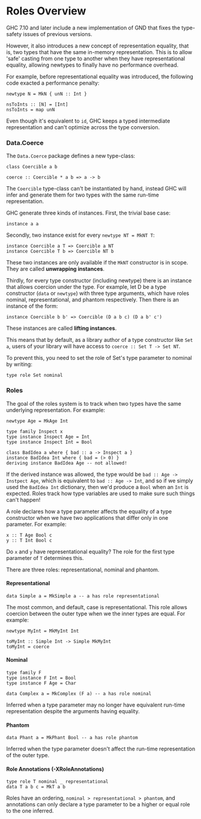 # Roles Overview


GHC 7.10 and later include a new implementation of GND that fixes the type-safety issues of previous versions.


However, it also introduces a new concept of representation equality, that is, two types that have the same in-memory representation. This is to allow 'safe' casting from one type to another when they have representational equality, allowing newtypes to finally have no performance overhead.


For example, before representational equality was introduced, the following code exacted a performance penalty:

```wiki
newtype N = MkN { unN :: Int }

nsToInts :: [N] = [Int]
nsToInts = map unN
```


Even though it's equivalent to `id`, GHC keeps a typed intermediate representation and can't optimize across the type conversion.

### Data.Coerce


The `Data.Coerce` package defines a new type-class:

```wiki
class Coercible a b

coerce :: Coercible * a b => a -> b
```


The `Coercible` type-class can't be instantiated by hand, instead GHC will infer and generate them for two types with the same run-time representation.


GHC generate three kinds of instances. First, the trivial base case:

```wiki
instance a a
```


Secondly, two instance exist for every `newtype NT = MkNT T`:

```wiki
instance Coercible a T => Coercible a NT
instance Coercible T b => Coercible NT b
```


These two instances are only available if the `MkNT` constructor is in scope. They are called **unwrapping instances**.


Thirdly, for every type constructor (including newtype) there is an instance that allows coercion under the type. For example, let D be a type constructor (`data` or `newtype`) with three type arguments, which have roles nominal, representational, and phantom respectively. Then there is an instance of the form:

```wiki
instance Coercible b b' => Coercible (D a b c) (D a b' c')
```


These instances are called **lifting instances**.


This means that by default, as a library author of a type constructor like `Set a`, users of your library will have access to `coerce :: Set T -> Set NT`.


To prevent this, you need to set the role of Set's type parameter to nominal by writing:

```wiki
type role Set nominal
```

### Roles


The goal of the roles system is to track when two types have the same
underlying representation. For example:

```wiki
newtype Age = MkAge Int

type family Inspect x
type instance Inspect Age = Int
type instance Inspect Int = Bool

class BadIdea a where { bad :: a -> Inspect a }
instance BadIdea Int where { bad = (> 0) }
deriving instance BadIdea Age -- not allowed!
```


If the derived instance was allowed, the type would be `bad :: Age -> Instpect Age`, which is equivalent to `bad :: Age -> Int`, and so if we simply used the `BadIdea Int` dictionary, then we'd produce a `Bool` when an `Int` is expected. Roles track how type variables are used to make sure
such things can't happen!


A role declares how a type parameter affects the equality of a type constructor when we have two applications that differ only in one parameter. For example:

```wiki
x :: T Age Bool c
y :: T Int Bool c
```


Do `x` and `y` have representational equality? The role for the first type parameter of `T` determines this.


There are three roles: representational, nominal and phantom.

#### Representational

```wiki
data Simple a = MkSimple a -- a has role representational
```


The most common, and default, case is representational. This role allows
coercion between the outer type when we the inner types are equal. For example:

```wiki
newtype MyInt = MkMyInt Int

toMyInt :: Simple Int -> Simple MkMyInt
toMyInt = coerce
```

#### Nominal

```wiki
type family F
type instance F Int = Bool
type instance F Age = Char

data Complex a = MkComplex (F a) -- a has role nominal
```


Inferred when a type parameter may no longer have equivalent run-time
representation despite the arguments having equality.

#### Phantom

```wiki
data Phant a = MkPhant Bool -- a has role phantom
```


Inferred when the type parameter doesn't affect the run-time representation of
the outer type.

#### Role Annotations (-XRoleAnnotations)

```wiki
type role T nominal _ representational
data T a b c = MkT a b
```


Roles have an ordering, `nominal > representational > phantom`, and annotations
can only declare a type parameter to be a higher or equal role to the one
inferred.
